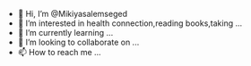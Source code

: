- 👋 Hi, I’m @Mikiyasalemseged
- 👀 I’m interested in health connection,reading books,taking ...
- 🌱 I’m currently learning ...
- 💞️ I’m looking to collaborate on ...
- 📫 How to reach me ...

<!---
Mikiyasalemseged/Mikiyasalemseged is a ✨ special ✨ repository because its `README.md` (this file) appears on your GitHub profile.
You can click the Preview link to take a look at your changes.
--->
